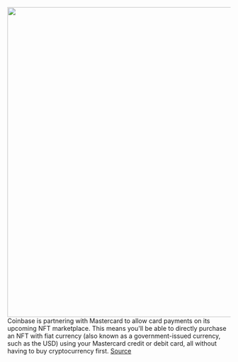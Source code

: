 <img src='https://cdn.vox-cdn.com/thumbor/ukUxQ8tcgdAgSp5tRQ8oQJwRm7E=/0x0:2040x1360/1200x800/filters:focal(857x517:1183x843)/cdn.vox-cdn.com/uploads/chorus_image/image/70404261/akrales_190206_3175_0004.0.jpg' width='700px' /><br/>
Coinbase is partnering with Mastercard to allow card payments on its upcoming NFT marketplace. This means you'll be able to directly purchase an NFT with fiat currency (also known as a government-issued currency, such as the USD) using your Mastercard credit or debit card, all without having to buy cryptocurrency first.
<a href='https://www.theverge.com/2022/1/18/22889359/coinbase-mastercard-nft-marketplace-payments'> Source <a/>
